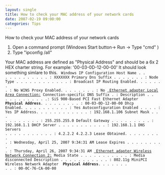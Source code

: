 ```yaml
---
layout: single
title: How to check your MAC address of your network cards
date: 2007-02-19 09:00:00
categories: Tips
---
```

How to check your MAC address of your network cards
1) Open a command prompt (Windows Start button-&gt; Run -&gt; Type "cmd" )
2) Type "ipconfig /all"

Your MAC address are defined as "Physical Address" and should be a 6x 2 HEX charter string.
For example: '00-03-0D-12-00-00'
It should look something simlare to this.
<code>
Windows IP Configuration
Host Name . . . . . . . . . . . . : XXXXXXX
Primary Dns Suffix  . . . . . . . :
Node Type . . . . . . . . . . . . : Broadcast
IP Routing Enabled. . . . . . . . : No
WINS Proxy Enabled. . . . . . . . : No
<u> Ethernet adapter Local Area Connection:</u>
Connection-specific DNS Suffix  . :
Description . . . . . . . . . . . .: SiS 900-Based PCI Fast Ethernet Adapter
<strong> Physical Address</strong>. . . . . . . . . : 00-03-0D-12-00-00
Dhcp Enabled. . . . . . . . . . . : Yes
Autoconfiguration Enabled . . . . : Yes
IP Address. . . . . . . . . . . . : 192.168.1.106
Subnet Mask . . . . . . . . . . . : 255.255.255.0
Default Gateway . . . . . . . . . : 192.168.1.1
DHCP Server . . . . . . . . . . . : 192.168.1.1
DNS Servers . . . . . . . . . . . : 4.2.2.2
4.2.2.3
Lease Obtained. . . . . . . . . . : Wednesday, April 25, 2007 9:34:31 AM
Lease Expires . . . . . . . . . . : Thursday, April 26, 2007 9:34:31 AM
<u> Ethernet adapter Wireless Network Connection 2:</u>
Media State . . . . . . . . . . . : Media disconnected
Description . . . . . . . . . . . : 802.11g MiniPCI Wireless Network Adapter
<strong> Physical Address</strong>. . . . . . . . . : 00-0C-76-CA-00-00
</code>
